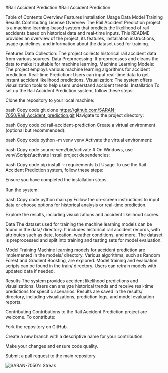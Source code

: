 #Rail Accident Prediction
#Rail Accident Prediction

Table of Contents
Overview
Features
Installation
Usage
Data
Model Training
Results
Contributing
License
Overview
The Rail Accident Prediction project is a machine learning-based system that predicts the likelihood of rail accidents based on historical data and real-time inputs. This README provides an overview of the project, its features, installation instructions, usage guidelines, and information about the dataset used for training.

Features
Data Collection: The project collects historical rail accident data from various sources.
Data Preprocessing: It preprocesses and cleans the data to make it suitable for machine learning.
Machine Learning Models: The project employs various machine learning algorithms for accident prediction.
Real-time Prediction: Users can input real-time data to get instant accident likelihood predictions.
Visualization: The system offers visualization tools to help users understand accident trends.
Installation
To set up the Rail Accident Prediction system, follow these steps:

Clone the repository to your local machine:

bash
Copy code
git clone https://github.com/SARAN-7050/Rail_Accident_prediction.git
Navigate to the project directory:

bash
Copy code
cd rail-accident-prediction
Create a virtual environment (optional but recommended):

bash
Copy code
python -m venv venv
Activate the virtual environment:

bash
Copy code
source venv/bin/activate  # On Windows, use venv\Scripts\activate
Install project dependencies:

bash
Copy code
pip install -r requirements.txt
Usage
To use the Rail Accident Prediction system, follow these steps:

Ensure you have completed the installation steps.

Run the system:

bash
Copy code
python main.py
Follow the on-screen instructions to input data or choose options for historical analysis or real-time prediction.

Explore the results, including visualizations and accident likelihood scores.

Data
The dataset used for training the machine learning models can be found in the data/ directory. It includes historical rail accident records, with attributes such as date, location, weather conditions, and more. The dataset is preprocessed and split into training and testing sets for model evaluation.

Model Training
Machine learning models for accident prediction are implemented in the models/ directory. Various algorithms, such as Random Forest and Gradient Boosting, are explored. Model training and evaluation scripts can be found in the train/ directory. Users can retrain models with updated data if needed.

Results
The system provides accident likelihood predictions and visualizations. Users can analyze historical trends and receive real-time predictions for specific scenarios. Results are saved in the results/ directory, including visualizations, prediction logs, and model evaluation reports.

Contributing
Contributions to the Rail Accident Prediction project are welcome. To contribute:

Fork the repository on GitHub.

Create a new branch with a descriptive name for your contribution.

Make your changes and ensure code quality.

Submit a pull request to the main repository




![SARAN-7050's Streak](https://github-readme-streak-stats.herokuapp.com/?user=SARAN-7050&theme=shades-of-purple&hide_border=false)
